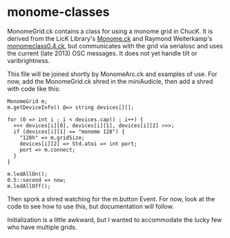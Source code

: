 monome-classes
==============
MonomeGrid.ck contains a class for using a monome grid in ChucK.  It
is derived from the LicK Library's
[Monome.ck](https://github.com/heuermh/lick/blob/master/Monome.ck) and
Raymond Weiterkamp's
[monomeclass0.4.ck](http://monome.org/docs/_media/app:monomeclass0.4.ck.zip),
but communicates with the grid via serialosc and uses the current
(late 2013) OSC messages.  It does not yet handle tilt or
varibrightness. 

This file will be joined shortly by MonomeArc.ck and examples of use.
For now, add the MonomeGrid.ck shred in the miniAudicle, then add a
shred with code like this:

```
MonomeGrid m;
m.getDeviceInfo() @=> string devices[][];

for (0 => int i ; i < devices.cap() ; i++) {
  <<< devices[i][0], devices[i][1], devices[i][2] >>>;
  if (devices[i][1] == "monome 128") {
    "128h" => m.gridSize;
    devices[i][2] => Std.atoi => int port;
    port => m.connect;
  }
}

m.ledAllOn();
0.5::second => now;
m.ledAllOff();
```

Then spork a shred watching for the m.button Event.  For now, look at
the code to see how to use this, but documentation will follow.

Initialization is a little awkward, but I wanted to accommodate the
lucky few who have multiple grids.